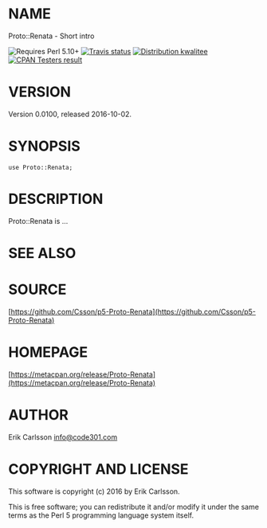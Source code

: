 # NAME

Proto::Renata - Short intro

<div>
    <p>
    <img src="https://img.shields.io/badge/perl-5.10+-blue.svg" alt="Requires Perl 5.10+" />
    <a href="https://travis-ci.org/Csson/p5-Proto-Renata"><img src="https://api.travis-ci.org/Csson/p5-Proto-Renata.svg?branch=master" alt="Travis status" /></a>
    <a href="http://cpants.cpanauthors.org/release/CSSON/Proto-Renata-0.0100"><img src="http://badgedepot.code301.com/badge/kwalitee/CSSON/Proto-Renata/0.0100" alt="Distribution kwalitee" /></a>
    <a href="http://matrix.cpantesters.org/?dist=Proto-Renata%200.0100"><img src="http://badgedepot.code301.com/badge/cpantesters/Proto-Renata/0.0100" alt="CPAN Testers result" /></a>
    </p>
</div>

# VERSION

Version 0.0100, released 2016-10-02.

# SYNOPSIS

    use Proto::Renata;

# DESCRIPTION

Proto::Renata is ...

# SEE ALSO

# SOURCE

[https://github.com/Csson/p5-Proto-Renata](https://github.com/Csson/p5-Proto-Renata)

# HOMEPAGE

[https://metacpan.org/release/Proto-Renata](https://metacpan.org/release/Proto-Renata)

# AUTHOR

Erik Carlsson <info@code301.com>

# COPYRIGHT AND LICENSE

This software is copyright (c) 2016 by Erik Carlsson.

This is free software; you can redistribute it and/or modify it under
the same terms as the Perl 5 programming language system itself.
